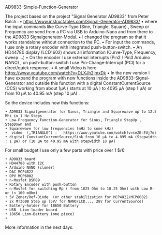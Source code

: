 
AD9833-Simple-Function-Generator

The project based on the project "Signal Generator AD9833" from Peter Balch :
    •  https://www.instructables.com/Signal-Generator-AD9833/
    • where the input commands like Curve-Type (Sine, Triangle, Square) , Sweep or Frequency are send from a PC via USB to Arduino-Nano and from there to the AD9833 Signalgenerator-Modul.
    • I changed the program  so that it works standalone without connection to the PC.
    • For input the commands, I use only a rotary encoder with integrated push-button-switch.
    • An HD44780 display (LCD1602) shows all information (Curve-Type, Frequency, sweep ...)
    • On the encoder I use external interrupts (Pin2 / Pin3 Arduino NANO) , on push-button-switch I use Pin-Change-Interrupt (PCI) for a direct/quick response.
    • A small Video is here:   https://www.youtube.com/watch?v=DLXJh2jmxDk
    • In the new version I have expand the program with new functions inside the AD9833-Signal-Generator and outside this function with a digital ConstantCurrentSource (CCS) working from about 1µA ( starts at 10 µA ) to 4095 µA (step 1 µA) or from 10 µA to 40.95 mA (step 10 µA) .

So the device  includes now this functions:

    • AD9833 Signalgenerator for Sinus, Triangle and Squarewave up to 12.5 Mhz in 1 Hz-Steps 
    • Low-Frequency Function-Generator for Sinus, Triangle StepUp , StepDown and 
    • Squarewave for low frequencies (mHz to some kHz) 
    •  video  („TRIANGLE“) :   https://www.youtube.com/watch?v=seZB-FUj7es
    • digital ConstantCurrentSource/Sink from 10 µA to 4.095 mA (Stepwidth : 1 µA) or (10 µA to 40.95 mA with stepwidth 10 µA) 
For small budget I use only a few parts with price over 1 $/€:

    • AD9833 board
    • HD44780 with I2C 
    • Arduino NANO (clone?) 
    • DAC MCP4822 
    • OPV MCP6002 
    • n-Mosfet BSP89 
    • Rotary Encoder with push-button 
    • n-Mosfet for switching Rp ( from 1025 Ohm to 10.25 Ohm) with Low R-on (< 100 mOhm) 
    • 5V Zener/Ref-Diode  (or other stabilization for MCP4822/MCP6002) 
    • 2x MT3608 Step up (5V/ for NANO/LCD..., 28V for CurrentSource) 
    • Battery-holder for 18650 Battery 
    • USB  Lion-loader board 
    • 18650 Lion-Battery (one piece) 
    • 
More information in the next days.
